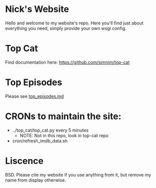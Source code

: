 # Nick's Website
Hello and welcome to my website's repo.
Here you'll find just about everything you need, simply provide your own wsgi config.

# Top Cat
Find documentation here: https://github.com/simnim/top-cat

# Top Episodes
Please see [top_episodes.md](top_episodes.md)


# CRONs to maintain the site:
* ../top_cat/top_cat.py every 5 minutes
    * NOTE: Not in this repo, look in top-cat repo
* cron/refresh_imdb_data.sh


# Liscence
BSD. Please cite my website if you use anything from it, but remove my name from display otherwise.
